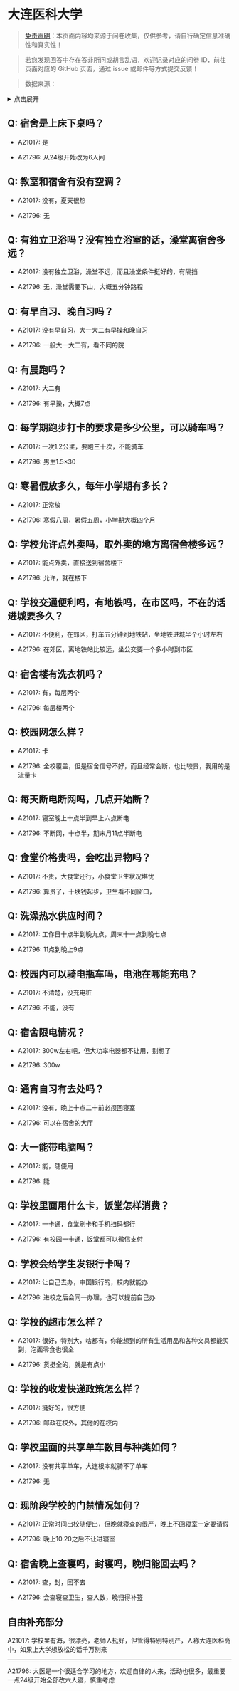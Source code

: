 # 大连医科大学

> [免责声明](https://colleges.chat/#_3)：本页面内容均来源于问卷收集，仅供参考，请自行确定信息准确性和真实性！

> 若您发现回答中存在答非所问或胡言乱语，欢迎记录对应的问卷 ID，前往页面对应的 GitHub 页面，通过 issue 或邮件等方式提交反馈！

> 数据来源：

<details><summary>点击展开</summary>
<ul>
<li>A21017: 匿名 (2023 年 10 月)</li>
<li>A21796: 匿名 (2024 年 05 月)</li>
</ul>
</details>

## Q: 宿舍是上床下桌吗？

- A21017: 是

- A21796: 从24级开始改为6人间

## Q: 教室和宿舍有没有空调？

- A21017: 没有，夏天很热

- A21796: 无

## Q: 有独立卫浴吗？没有独立浴室的话，澡堂离宿舍多远？

- A21017: 没有独立卫浴，澡堂不远，而且澡堂条件挺好的，有隔挡

- A21796: 无，澡堂需要下山，大概五分钟路程

## Q: 有早自习、晚自习吗？

- A21017: 没有早自习，大一大二有早操和晚自习

- A21796: 一般大一大二有，看不同的院

## Q: 有晨跑吗？

- A21017: 大二有

- A21796: 有早操，大概7点

## Q: 每学期跑步打卡的要求是多少公里，可以骑车吗？

- A21017: 一次1.2公里，要跑三十次，不能骑车

- A21796: 男生1.5×30

## Q: 寒暑假放多久，每年小学期有多长？

- A21017: 正常放

- A21796: 寒假八周，暑假五周，小学期大概四个月

## Q: 学校允许点外卖吗，取外卖的地方离宿舍楼多远？

- A21017: 能点外卖，直接送到宿舍楼下

- A21796: 允许，就在楼下

## Q: 学校交通便利吗，有地铁吗，在市区吗，不在的话进城要多久？

- A21017: 不便利，在郊区，打车五分钟到地铁站，坐地铁进城半个小时左右

- A21796: 在郊区，离地铁站比较远，坐公交要一个多小时到市区

## Q: 宿舍楼有洗衣机吗？

- A21017: 有，每层两个

- A21796: 每层楼两个

## Q: 校园网怎么样？

- A21017: 卡

- A21796: 全校覆盖，但是宿舍信号不好，而且经常会断，也比较贵，我用的是流量卡

## Q: 每天断电断网吗，几点开始断？

- A21017: 寝室晚上十点半到早上六点断电

- A21796: 不断网，十点半，期末月11点半断电

## Q: 食堂价格贵吗，会吃出异物吗？

- A21017: 不贵，大食堂还行，小食堂卫生状况堪忧

- A21796: 算贵了，十块钱起步，卫生看不同窗口，

## Q: 洗澡热水供应时间？

- A21017: 工作日十点半到晚九点，周末十一点到晚七点

- A21796: 11点到晚上9点

## Q: 校园内可以骑电瓶车吗，电池在哪能充电？

- A21017: 不清楚，没充电桩

- A21796: 不能，没有

## Q: 宿舍限电情况？

- A21017: 300w左右吧，但大功率电器都不让用，别想了

- A21796: 300w

## Q: 通宵自习有去处吗？

- A21017: 没有，晚上十点二十前必须回寝室

- A21796: 可以在宿舍的大厅

## Q: 大一能带电脑吗？

- A21017: 能，随便用

- A21796: 能

## Q: 学校里面用什么卡，饭堂怎样消费？

- A21017: 一卡通，食堂刷卡和手机扫码都行

- A21796: 有校园一卡通，饭堂都可以微信支付

## Q: 学校会给学生发银行卡吗？

- A21017: 让自己去办，中国银行的，校内就能办

- A21796: 进校之后会同一办理，也可以提前自己办

## Q: 学校的超市怎么样？

- A21017: 很好，特别大，啥都有，你能想到的所有生活用品和各种文具都能买到，泡面零食也很全

- A21796: 货挺全的，就是有点小

## Q: 学校的收发快递政策怎么样？

- A21017: 挺好的，很方便

- A21796: 邮政在校外，其他的在校内

## Q: 学校里面的共享单车数目与种类如何？

- A21017: 没有共享单车，大连根本就骑不了单车

- A21796: 无

## Q: 现阶段学校的门禁情况如何？

- A21017: 正常时间出校随便出，但晚就寝查的很严，晚上不回寝室一定要请假

- A21796: 晚上10.20之后不让进寝室

## Q: 宿舍晚上查寝吗，封寝吗，晚归能回去吗？

- A21017: 查，封，回不去

- A21796: 会查寝查卫生，查人数，晚归得补签

## 自由补充部分

A21017: 学校里有海，很漂亮，老师人挺好，但管得特别特别严，人称大连医科高中，如果上大学想放松的话千万别来

***

A21796: 大医是一个很适合学习的地方，欢迎自律的人来，活动也很多，最重要一点24级开始全部改六人寝，慎重考虑